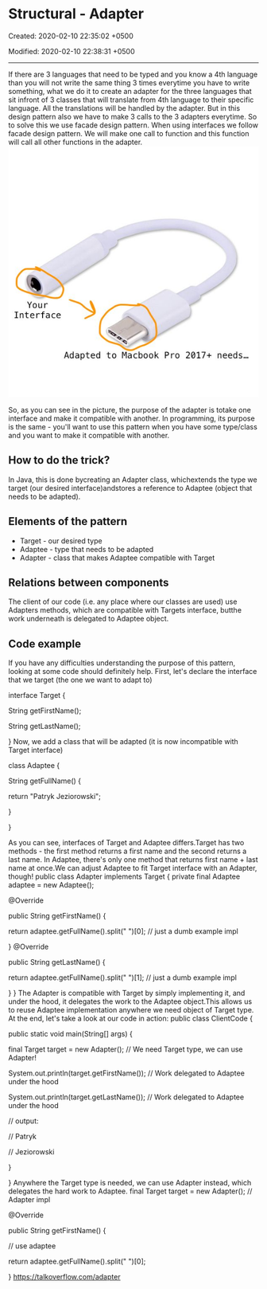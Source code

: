 # Structural - Adapter

Created: 2020-02-10 22:35:02 +0500

Modified: 2020-02-10 22:38:31 +0500

---

If there are 3 languages that need to be typed and you know a 4th language than you will not write the same thing 3 times everytime you have to write something, what we do it to create an adapter for the three languages that sit infront of 3 classes that will translate from 4th language to their specific language. All the translations will be handled by the adapter.
But in this design pattern also we have to make 3 calls to the 3 adapters everytime. So to solve this we use facade design pattern. When using interfaces we follow facade design pattern. We will make one call to function and this function will call all other functions in the adapter.
![image](media/Structural---Adapter-image1.jpg)

So, as you can see in the picture, the purpose of the adapter is totake one interface and make it compatible with another. In programming, its purpose is the same - you'll want to use this pattern when you have some type/class and you want to make it compatible with another.
## How to do the trick?

In Java, this is done bycreating an Adapter class, whichextends the type we target (our desired interface)andstores a reference to Adaptee (object that needs to be adapted).
## Elements of the pattern
-   Target - our desired type
-   Adaptee - type that needs to be adapted
-   Adapter - class that makes Adaptee compatible with Target
## Relations between components

The client of our code (i.e. any place where our classes are used) use Adapters methods, which are compatible with Targets interface, butthe work underneath is delegated to Adaptee object.
## Code example

If you have any difficulties understanding the purpose of this pattern, looking at some code should definitely help.
First, let's declare the interface that we target (the one we want to adapt to)

interface Target {

String getFirstName();

String getLastName();

}
Now, we add a class that will be adapted (it is now incompatible with Target interface)

class Adaptee {

String getFullName() {

return "Patryk Jeziorowski";

}

}

As you can see, interfaces of Target and Adaptee differs.Target has two methods - the first method returns a first name and the second returns a last name. In Adaptee, there's only one method that returns first name + last name at once.We can adjust Adaptee to fit Target interface with an Adapter, though!
public class Adapter implements Target {
private final Adaptee adaptee = new Adaptee();

@Override

public String getFirstName() {

return adaptee.getFullName().split(" ")[0]; // just a dumb example impl

}
@Override

public String getLastName() {

return adaptee.getFullName().split(" ")[1]; // just a dumb example impl

}
}
The Adapter is compatible with Target by simply implementing it, and under the hood, it delegates the work to the Adaptee object.This allows us to reuse Adaptee implementation anywhere we need object of Target type.
At the end, let's take a look at our code in action:
public class ClientCode {

public static void main(String[] args) {

final Target target = new Adapter(); // We need Target type, we can use Adapter!

System.out.println(target.getFirstName()); // Work delegated to Adaptee under the hood

System.out.println(target.getLastName()); // Work delegated to Adaptee under the hood

// output:

// Patryk

// Jeziorowski

}

}
Anywhere the Target type is needed, we can use Adapter instead, which delegates the hard work to Adaptee.
final Target target = new Adapter();
// Adapter impl

@Override

public String getFirstName() {

// use adaptee

return adaptee.getFullName().split(" ")[0];

}
<https://talkoverflow.com/adapter>

